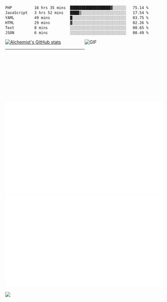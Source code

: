 <!--START_SECTION:waka-->

```text
PHP          16 hrs 35 mins  ██████████████████▓░░░░░░   75.14 %
JavaScript   3 hrs 52 mins   ████▒░░░░░░░░░░░░░░░░░░░░   17.54 %
YAML         49 mins         █░░░░░░░░░░░░░░░░░░░░░░░░   03.75 %
HTML         29 mins         ▓░░░░░░░░░░░░░░░░░░░░░░░░   02.26 %
Text         8 mins          ░░░░░░░░░░░░░░░░░░░░░░░░░   00.65 %
JSON         6 mins          ░░░░░░░░░░░░░░░░░░░░░░░░░   00.49 %
```

<!--END_SECTION:waka-->

[![Alchemist's GitHub stats](https://github-readme-stats.vercel.app/api?username=DrMaxis&show_icons=true&theme=outrun&count_private=true)](#)
<img align="right" alt="GIF" src="https://user-images.githubusercontent.com/5355808/139111924-210cc6fa-9fb1-4dac-929d-6324a5836a92.gif" width="250" height="200" />
<hr />

![](https://raw.githubusercontent.com/DrMaxis/github-stats-transparent/output/generated/overview.svg)
![](https://raw.githubusercontent.com/DrMaxis/github-stats-transparent/output/generated/languages.svg)

 
<a href="https://count.getloli.com/"><img src="https://count.getloli.com/get/@:maxis-the-alchemist?theme=rule34"></a>
<!-- https://count.getloli.com/get/@alchemist?theme=rule34 -->
<br>
